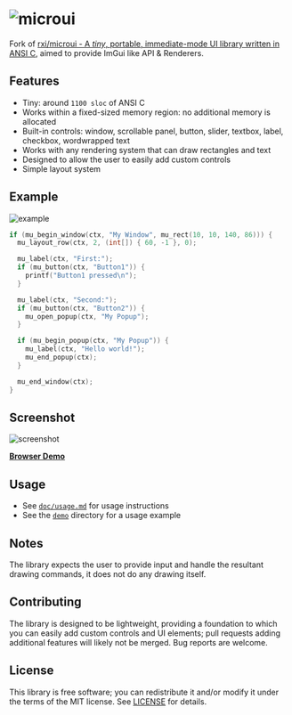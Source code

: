# ![microui](https://user-images.githubusercontent.com/3920290/75171571-be83c500-5723-11ea-8a50-504cc2ae1109.png)
Fork of [rxi/microui - A *tiny*, portable, immediate-mode UI library written in ANSI C](https://github.com/rxi/microui), aimed to provide ImGui like API & Renderers.


## Features
* Tiny: around `1100 sloc` of ANSI C
* Works within a fixed-sized memory region: no additional memory is allocated
* Built-in controls: window, scrollable panel, button, slider, textbox, label,
  checkbox, wordwrapped text
* Works with any rendering system that can draw rectangles and text
* Designed to allow the user to easily add custom controls
* Simple layout system

## Example
![example](https://user-images.githubusercontent.com/3920290/75187058-2b598800-5741-11ea-9358-38caf59f8791.png)
```c
if (mu_begin_window(ctx, "My Window", mu_rect(10, 10, 140, 86))) {
  mu_layout_row(ctx, 2, (int[]) { 60, -1 }, 0);

  mu_label(ctx, "First:");
  if (mu_button(ctx, "Button1")) {
    printf("Button1 pressed\n");
  }

  mu_label(ctx, "Second:");
  if (mu_button(ctx, "Button2")) {
    mu_open_popup(ctx, "My Popup");
  }

  if (mu_begin_popup(ctx, "My Popup")) {
    mu_label(ctx, "Hello world!");
    mu_end_popup(ctx);
  }

  mu_end_window(ctx);
}
```

## Screenshot
![screenshot](https://user-images.githubusercontent.com/3920290/75188642-63ae9580-5744-11ea-9eee-d753ff5c0aa7.png)

[**Browser Demo**](https://floooh.github.io/sokol-html5/sgl-microui-sapp.html)

## Usage
* See [`doc/usage.md`](doc/usage.md) for usage instructions
* See the [`demo`](demo) directory for a usage example

## Notes
The library expects the user to provide input and handle the resultant drawing
commands, it does not do any drawing itself.

## Contributing
The library is designed to be lightweight, providing a foundation to which you
can easily add custom controls and UI elements; pull requests adding additional
features will likely not be merged. Bug reports are welcome.

## License
This library is free software; you can redistribute it and/or modify it under
the terms of the MIT license. See [LICENSE](LICENSE) for details.

